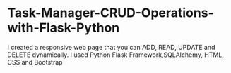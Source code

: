# Task-Manager-CRUD-Operations-with-Flask-Python
I created a responsive web page that you can ADD, READ, UPDATE and DELETE dynamically. I used Python Flask Framework,SQLAlchemy, HTML, CSS and Bootstrap
